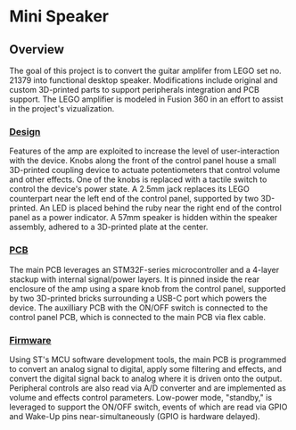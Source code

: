 # Mini Speaker
## Overview
The goal of this project is to convert the guitar amplifer from LEGO set no. 21379 into functional desktop speaker. Modifications include original and custom 3D-printed parts to support peripherals integration and PCB support. The LEGO amplifier is modeled in Fusion 360 in an effort to assist in the project's vizualization.

### [Design](3D_Model)
Features of the amp are exploited to increase the level of user-interaction with the device. Knobs along the front of the control panel house a small 3D-printed coupling device to actuate potentiometers that control volume and other effects. One of the knobs is replaced with a tactile switch to control the device's power state. A 2.5mm jack replaces its LEGO counterpart near the left end of the control panel, supported by two 3D-printed. An LED is placed behind the ruby near the right end of the control panel as a power indicator. A 57mm speaker is hidden within the speaker assembly, adhered to a 3D-printed plate at the center.

### [PCB](PCB)
The main PCB leverages an STM32F-series microcontroller and a 4-layer stackup with internal signal/power layers. It is pinned inside the rear enclosure of the amp using a spare knob from the control panel, supported by two 3D-printed bricks surrounding a USB-C port which powers the device. The auxilliary PCB with the ON/OFF switch is connected to the control panel PCB, which is connected to the main PCB via flex cable.

### [Firmware](MiniSpeaker_STM32)
Using ST's MCU software development tools, the main PCB is programmed to convert an analog signal to digital, apply some filtering and effects, and convert the digital signal back to analog where it is driven onto the output. Peripheral controls are also read via A/D converter and are implemented as volume and effects control parameters. Low-power mode, "standby," is leveraged to support the ON/OFF switch, events of which are read via GPIO and Wake-Up pins near-simultaneously (GPIO is hardware delayed).
